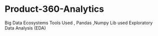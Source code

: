 # Product-360-Analytics
Big Data Ecosystems Tools Used , Pandas ,Numpy Lib used
Exploratory Data Analysis (EDA)
